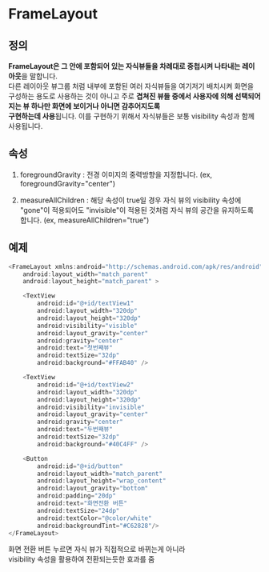 # FrameLayout

## 정의

**FrameLayout은 그 안에 포함되어 있는 자식뷰들을 차례대로 중첩시켜 나타내는 레이아웃**을 말합니다.  
다른 레이아웃 뷰그룹 처럼 내부에 포함된 여러 자식뷰들을 여기저기 배치시켜 화면을 구성하는 용도로 사용하는 것이
아니고 주로 **겹쳐진 뷰들 중에서 사용자에 의해 선택되어지는 뷰 하나만 화면에 보이거나 아니면 감추어지도록  
구현하는데 사용**됩니다. 이를 구현하기 위해서 자식뷰들은 보통 visibility 속성과 함께 사용됩니다.

## 속성

1. foregroundGravity : 전경 이미지의 중력방향을 지정합니다. (ex, foregroundGravity="center")

2. measureAllChildren : 해당 속성이 true일 경우 자식 뷰의 visibility 속성에 "gone"이 적용되어도 "invisible"이 적용된 것처럼 자식 뷰의 공간을 유지하도록 합니다. (ex, measureAllChildren="true")

## 예제

```kt
<FrameLayout xmlns:android="http://schemas.android.com/apk/res/android"
    android:layout_width="match_parent"
    android:layout_height="match_parent" >

    <TextView
        android:id="@+id/textView1"
        android:layout_width="320dp"
        android:layout_height="320dp"
        android:visibility="visible"
        android:layout_gravity="center"
        android:gravity="center"
        android:text="첫번째뷰"
        android:textSize="32dp"
        android:background="#FFAB40" />

    <TextView
        android:id="@+id/textView2"
        android:layout_width="320dp"
        android:layout_height="320dp"
        android:visibility="invisible"
        android:layout_gravity="center"
        android:gravity="center"
        android:text="두번째뷰"
        android:textSize="32dp"
        android:background="#40C4FF" />

    <Button
        android:id="@+id/button"
        android:layout_width="match_parent"
        android:layout_height="wrap_content"
        android:layout_gravity="bottom"
        android:padding="20dp"
        android:text="화면전환 버튼"
        android:textSize="24dp"
        android:textColor="@color/white"
        android:backgroundTint="#C62828"/>
</FrameLayout>
```

화면 전환 버튼 누르면 자식 뷰가 직접적으로 바뀌는게 아니라  
visibility 속성을 활용하여 전환되는듯한 효과를 줌
